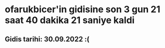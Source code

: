 # ofarukbicer'in gidisine son 3 gun 21 saat 40 dakika 21 saniye kaldi

## Gidis tarihi: 30.09.2022 :(